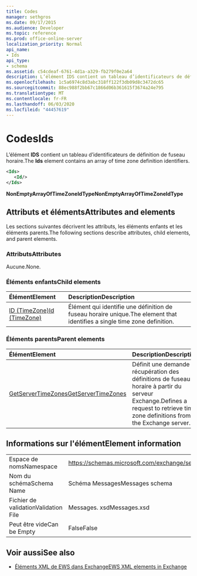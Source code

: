 ```yaml
---
title: Codes
manager: sethgros
ms.date: 09/17/2015
ms.audience: Developer
ms.topic: reference
ms.prod: office-online-server
localization_priority: Normal
api_name:
- Ids
api_type:
- schema
ms.assetid: c54cdeaf-6761-4d1a-a329-fb279f0e2a64
description: L’élément IDS contient un tableau d’identificateurs de définition de fuseau horaire.
ms.openlocfilehash: 1c5a6974c8d3abc318ff122f3db09d8c3472dc65
ms.sourcegitcommit: 88ec988f2bb67c1866d06b361615f3674a24e795
ms.translationtype: MT
ms.contentlocale: fr-FR
ms.lasthandoff: 06/03/2020
ms.locfileid: "44457619"
---
```

# <a name="ids"></a><span data-ttu-id="23a1b-103">Codes</span><span class="sxs-lookup"><span data-stu-id="23a1b-103">Ids</span></span>

<span data-ttu-id="23a1b-104">L’élément **IDS** contient un tableau d’identificateurs de définition de fuseau horaire.</span><span class="sxs-lookup"><span data-stu-id="23a1b-104">The **Ids** element contains an array of time zone definition identifiers.</span></span> 
  
```XML
<Ids>
   <Id/>
</Ids>
```

 <span data-ttu-id="23a1b-105">**NonEmptyArrayOfTimeZoneIdType**</span><span class="sxs-lookup"><span data-stu-id="23a1b-105">**NonEmptyArrayOfTimeZoneIdType**</span></span>
## <a name="attributes-and-elements"></a><span data-ttu-id="23a1b-106">Attributs et éléments</span><span class="sxs-lookup"><span data-stu-id="23a1b-106">Attributes and elements</span></span>

<span data-ttu-id="23a1b-107">Les sections suivantes décrivent les attributs, les éléments enfants et les éléments parents.</span><span class="sxs-lookup"><span data-stu-id="23a1b-107">The following sections describe attributes, child elements, and parent elements.</span></span>
  
### <a name="attributes"></a><span data-ttu-id="23a1b-108">Attributs</span><span class="sxs-lookup"><span data-stu-id="23a1b-108">Attributes</span></span>

<span data-ttu-id="23a1b-109">Aucune.</span><span class="sxs-lookup"><span data-stu-id="23a1b-109">None.</span></span>
  
### <a name="child-elements"></a><span data-ttu-id="23a1b-110">Éléments enfants</span><span class="sxs-lookup"><span data-stu-id="23a1b-110">Child elements</span></span>

|<span data-ttu-id="23a1b-111">**Élément**</span><span class="sxs-lookup"><span data-stu-id="23a1b-111">**Element**</span></span>|<span data-ttu-id="23a1b-112">**Description**</span><span class="sxs-lookup"><span data-stu-id="23a1b-112">**Description**</span></span>|
|:-----|:-----|
|[<span data-ttu-id="23a1b-113">ID (TimeZone)</span><span class="sxs-lookup"><span data-stu-id="23a1b-113">Id (TimeZone)</span></span>](id-timezone.md) <br/> |<span data-ttu-id="23a1b-114">Élément qui identifie une définition de fuseau horaire unique.</span><span class="sxs-lookup"><span data-stu-id="23a1b-114">The element that identifies a single time zone definition.</span></span>  <br/> |
   
### <a name="parent-elements"></a><span data-ttu-id="23a1b-115">Éléments parents</span><span class="sxs-lookup"><span data-stu-id="23a1b-115">Parent elements</span></span>

|<span data-ttu-id="23a1b-116">**Élément**</span><span class="sxs-lookup"><span data-stu-id="23a1b-116">**Element**</span></span>|<span data-ttu-id="23a1b-117">**Description**</span><span class="sxs-lookup"><span data-stu-id="23a1b-117">**Description**</span></span>|
|:-----|:-----|
|[<span data-ttu-id="23a1b-118">GetServerTimeZones</span><span class="sxs-lookup"><span data-stu-id="23a1b-118">GetServerTimeZones</span></span>](getservertimezones.md) <br/> |<span data-ttu-id="23a1b-119">Définit une demande de récupération des définitions de fuseau horaire à partir du serveur Exchange.</span><span class="sxs-lookup"><span data-stu-id="23a1b-119">Defines a request to retrieve time zone definitions from the Exchange server.</span></span>  <br/> |
   
## <a name="element-information"></a><span data-ttu-id="23a1b-120">Informations sur l'élément</span><span class="sxs-lookup"><span data-stu-id="23a1b-120">Element information</span></span>

|||
|:-----|:-----|
|<span data-ttu-id="23a1b-121">Espace de noms</span><span class="sxs-lookup"><span data-stu-id="23a1b-121">Namespace</span></span>  <br/> |https://schemas.microsoft.com/exchange/services/2006/messages  <br/> |
|<span data-ttu-id="23a1b-122">Nom du schéma</span><span class="sxs-lookup"><span data-stu-id="23a1b-122">Schema Name</span></span>  <br/> |<span data-ttu-id="23a1b-123">Schéma Messages</span><span class="sxs-lookup"><span data-stu-id="23a1b-123">Messages schema</span></span>  <br/> |
|<span data-ttu-id="23a1b-124">Fichier de validation</span><span class="sxs-lookup"><span data-stu-id="23a1b-124">Validation File</span></span>  <br/> |<span data-ttu-id="23a1b-125">Messages. xsd</span><span class="sxs-lookup"><span data-stu-id="23a1b-125">Messages.xsd</span></span>  <br/> |
|<span data-ttu-id="23a1b-126">Peut être vide</span><span class="sxs-lookup"><span data-stu-id="23a1b-126">Can be Empty</span></span>  <br/> |<span data-ttu-id="23a1b-127">False</span><span class="sxs-lookup"><span data-stu-id="23a1b-127">False</span></span>  <br/> |
   
## <a name="see-also"></a><span data-ttu-id="23a1b-128">Voir aussi</span><span class="sxs-lookup"><span data-stu-id="23a1b-128">See also</span></span>



- [<span data-ttu-id="23a1b-129">Éléments XML de EWS dans Exchange</span><span class="sxs-lookup"><span data-stu-id="23a1b-129">EWS XML elements in Exchange</span></span>](ews-xml-elements-in-exchange.md)


